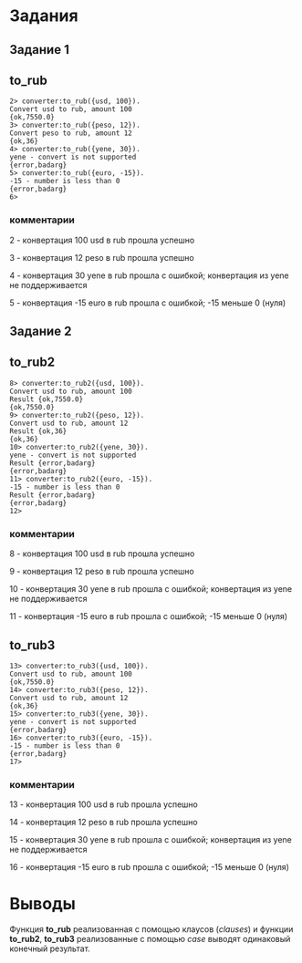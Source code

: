 # Задания

## Задание 1

## to_rub

```
2> converter:to_rub({usd, 100}).
Convert usd to rub, amount 100
{ok,7550.0}
3> converter:to_rub({peso, 12}).
Convert peso to rub, amount 12
{ok,36}
4> converter:to_rub({yene, 30}).
yene - convert is not supported
{error,badarg}
5> converter:to_rub({euro, -15}).
-15 - number is less than 0
{error,badarg}
6> 
```

### комментарии 

2 - конвертация 100 usd в rub прошла успешно

3 - конвертация 12 peso в rub прошла успешно

4 - конвертация 30 yene в rub прошла с ошибкой; конвертация из yene не поддерживается

5 - конвертация -15 euro в rub прошла с ошибкой; -15 меньше 0 (нуля)

## Задание 2

## to_rub2

```
8> converter:to_rub2({usd, 100}).
Convert usd to rub, amount 100
Result {ok,7550.0}
{ok,7550.0}
9> converter:to_rub2({peso, 12}).
Convert usd to rub, amount 12
Result {ok,36}
{ok,36}
10> converter:to_rub2({yene, 30}).
yene - convert is not supported
Result {error,badarg}
{error,badarg}
11> converter:to_rub2({euro, -15}).
-15 - number is less than 0
Result {error,badarg}
{error,badarg}
12> 
```

### комментарии 

8 - конвертация 100 usd в rub прошла успешно

9 - конвертация 12 peso в rub прошла успешно

10 - конвертация 30 yene в rub прошла с ошибкой; конвертация из yene не поддерживается

11 - конвертация -15 euro в rub прошла с ошибкой; -15 меньше 0 (нуля)


## to_rub3

```
13> converter:to_rub3({usd, 100}).
Convert usd to rub, amount 100
{ok,7550.0}
14> converter:to_rub3({peso, 12}).
Convert usd to rub, amount 12
{ok,36}
15> converter:to_rub3({yene, 30}).
yene - convert is not supported
{error,badarg}
16> converter:to_rub3({euro, -15}).
-15 - number is less than 0
{error,badarg}
17> 
```

### комментарии 

13 - конвертация 100 usd в rub прошла успешно

14 - конвертация 12 peso в rub прошла успешно

15 - конвертация 30 yene в rub прошла с ошибкой; конвертация из yene не поддерживается

16 - конвертация -15 euro в rub прошла с ошибкой; -15 меньше 0 (нуля)


# Выводы

Функция **to_rub** реализованная с помощью клаусов (*clauses*) и функции **to_rub2**, **to_rub3** реализованные с помощью *case* выводят одинаковый конечный результат.

